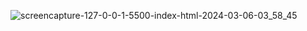 ![screencapture-127-0-0-1-5500-index-html-2024-03-06-03_58_45](https://github.com/ind-abhishek/K-RITE-Frontend-Developer-Assessment/assets/101976775/2b591544-287e-4b47-b5f1-4ce739124357)
